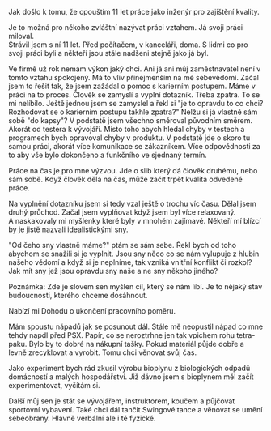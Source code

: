 Jak došlo k tomu, že opouštím 11 let práce jako inženýr pro zajištění kvality.

Je to možná pro někoho zvláštní nazývat práci vztahem. Já svoji práci miloval.  
Strávil jsem s ní 11 let. Před počítačem, v kanceláři, doma. S lidmi co pro 
svoji práci byli a někteří jsou stále nadšeni stejně jako já byl.

Ve firmě už rok nemám výkon jaký chci. Ani já ani můj zaměstnavatel není 
v tomto vztahu spokojený. Má to vliv přinejmenším na mé sebevědomí. Začal jsem 
to řešit tak, že jsem zažádal o pomoc s karierním postupem. Máme v práci na to 
proces. Člověk se zamyslí a vyplní dotazník. Třeba zpatra. To se mi nelíbilo.
Ještě jednou jsem se zamyslel a řekl si "je to opravdu to co chci? Rozhodovat
se o karierním postupu takhle zpatra?" Nelžu si já vlastně sám sobě "do kapsy"?
V podstatě jsem všechno směroval původním směrem. Akorát od testera k vývojáři.
Místo toho abych hledal chyby v testech a programech bych opravoval chyby v produktu.
V podstatě jde o skoro tu samou práci, akorát více komunikace se zákazníkem. Více 
odpovědnosti za to aby vše bylo dokončeno a funkčního ve sjednaný termín.

Práce na čas je pro mne výzvou. Jde o slib který dá člověk druhému, nebo sám sobě.
Když člověk dělá na čas, může začít trpět kvalita odvedené práce.

Na vyplnění dotazníku jsem si tedy vzal ještě o trochu víc času. Dělal jsem 
druhý průchod. Začal jsem vyplňovat když jsem byl více relaxovaný.  
A naskakovaly mi myšlenky které byly v mnohém zajímavé. Někteří mí blízcí by je 
jistě nazvali idealistickými sny.

"Od čeho sny vlastně máme?" ptám se sám sebe. Řekl bych od toho abychom se 
snažili si je vyplnit.  Jsou sny něco co se nám vylupuje z hlubin našeho vědomí 
a když si je neplníme, tak vzniká vnitřní konflikt či rozkol? Jak mít sny jež 
jsou opravdu sny naše a ne sny někoho jiného?

Poznámka: Zde je slovem sen myšlen cíl, který se nám líbí. Je to nějaký stav
budoucnosti, kterého chceme dosáhnout.

Nabízí mi Dohodu o ukončení pracovního poměru.

Mám spoustu nápadů jak se posunout dál. Stále mě neopustil nápad co mne tehdy
napdl před PSX. Papír, co se neroztrhne jen tak vpichem rohu tetra-paku. Bylo by 
to dobré na nákupní tašky. Pokud materiál půjde dobře a levně zrecyklovat 
a vyrobit. Tomu chci věnovat svůj čas.

Jako experiment bych rád zkusil výrobu bioplynu z biologických odpadů 
domácností a malých hospodářství. Již dávno jsem s bioplynem měl začít 
experimentovat, vyčítám si.

Další můj sen je stát se vývojářem, instruktorem, koučem a půjčovat
sportovní vybavení. Také chci dál tančit Swingové tance a věnovat se umění
sebeobrany. Hlavně verbální ale i té fyzické.

